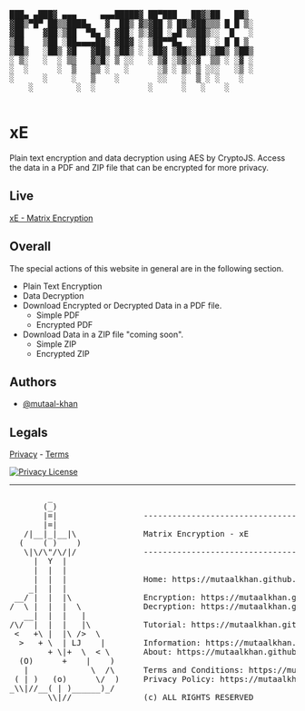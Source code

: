 <pre>      
███▄ ▄███▓ ▄▄▄     ▄▄▄█████▓ ██▀███   ██▓▒██   ██▒
▓██▒▀█▀ ██▒▒████▄   ▓  ██▒ ▓▒▓██ ▒ ██▒▓██▒▒▒ █ █ ▒░
▓██    ▓██░▒██  ▀█▄ ▒ ▓██░ ▒░▓██ ░▄█ ▒▒██▒░░  █   ░
▒██    ▒██ ░██▄▄▄▄██░ ▓██▓ ░ ▒██▀▀█▄  ░██░ ░ █ █ ▒ 
▒██▒   ░██▒ ▓█   ▓██▒ ▒██▒ ░ ░██▓ ▒██▒░██░▒██▒ ▒██▒
░ ▒░   ░  ░ ▒▒   ▓▒█░ ▒ ░░   ░ ▒▓ ░▒▓░░▓  ▒▒ ░ ░▓ ░
░  ░      ░  ▒   ▒▒ ░   ░      ░▒ ░ ▒░ ▒ ░░░   ░▒ ░
░      ░     ░   ▒    ░        ░░   ░  ▒ ░ ░    ░  
    ░         ░  ░           ░      ░   ░    ░  
  </pre>
# xE

Plain text encryption and data decryption using AES by CryptoJS. Access the data in a PDF and ZIP file that can be encrypted for more privacy.



## Live

[xE - Matrix Encryption](https://www.mutaal-khan.github.io/xE)


## Overall
The special actions of this website in general are in the following section.
- Plain Text Encryption
- Data Decryption
- Download Encrypted or Decrypted Data in a PDF file.
    - Simple PDF
    - Encrypted PDF
- Download Data in a ZIP file "coming soon".
    - Simple ZIP
    - Encrypted ZIP
    
## Authors

- [@mutaal-khan](https://www.github.com/mutaal-khan)



## Legals

[Privacy](https://www.mutaal-khan.github.io/xE/legals/index.html) - [Terms](https://www.mutaal-khan.github.io/xE/legals/index.html) 

[![Privacy License](https://img.shields.io/badge/License-MIT-green.svg)](https://choosealicense.com/licenses/mit/)

-----
<pre>
        _
       (_)                              
       |=|                  ----------------------------------------------------------------
       |=|                         
   /|__|_|__|\              Matrix Encryption - xE
  (    ( )    )                    
   \|\/\"/\/|/              ----------------------------------------------------------------
     |  Y  |                       
     |  |  |                       
     |  |  |                Home: https://mutaalkhan.github.io/xE/     
    _|  |  |                       
 __/ |  |  |\               Encryption: https://mutaalkhan.github.io/xE/pages/cipher.html
/  \ |  |  |  \             Decryption: https://mutaalkhan.github.io/xE/pages/decipher.html
   __|  |  |   |                   
/\/  |  |  |   |\           Tutorial: https://mutaalkhan.github.io/xE/pages/tutorial.html
 <   +\ |  |\ />  \                   
  >   + \  | LJ    |        Information: https://mutaalkhan.github.io/xE/pages/Information.html
        + \|+  \  < \       About: https://mutaalkhan.github.io/xE/pages/about.html
  (O)      +    |    )             
   |             \  /\      Terms and Conditions: https://mutaalkhan.github.io/xE/pages/legals.html
 ( | )   (o)      \/  )     Privacy Policy: https://mutaalkhan.github.io/xE/pages/legals.html
_\\|//__( | )______)_/      
        \\|//               (c) ALL RIGHTS RESERVED
</pre>
